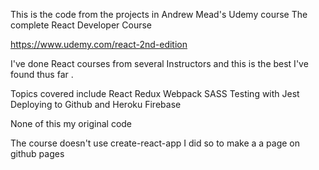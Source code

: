 This is the code from the projects in Andrew Mead's Udemy course The complete React Developer Course

https://www.udemy.com/react-2nd-edition

I've done React courses from several Instructors and this is the best I've found thus far .

Topics covered include React Redux Webpack SASS Testing with Jest Deploying to Github and Heroku Firebase

None of this my original code

The course doesn't use create-react-app I did so to make a a page on github pages
